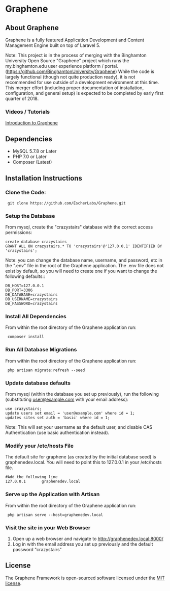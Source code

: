 <h1>Graphene</h1>

## About Graphene

Graphene is a fully featured Application Development and Content Management Engine built on top of Laravel 5.

Note: This project is in the process of merging with the Binghamton University Open Source "Graphene" project which runs the my.binghamton.edu user experience platform / portal.  (https://github.com/BinghamtonUniversity/Graphene) While the code is largely functional (though not quite production ready), it is not recommended for use outside of a development environment at this time. This merger effort (including proper documentation of installation, configuration, and general setup) is expected to be completed by early first quarter of 2018.

### Videos / Tutorials
[Introduction to Graphene](https://www.youtube.com/watch?v=qaTPaJ3DFmM)

## Dependencies
 - MySQL 5.7.8 or Later
 - PHP 7.0 or Later 
 - Composer (Latest)
## Installation Instructions
### Clone the Code:
     git clone https://github.com/EscherLabs/Graphene.git
### Setup the Database
From mysql, create the "crazystairs" database with the correct access permissions:

    create database crazystairs
    GRANT ALL ON crazystairs.* TO 'crazystairs'@'127.0.0.1' IDENTIFIED BY 'crazystairs';
Note: you can change the database name, username, and password, etc in the ".env" file in the root of the Graphene application.  The .env file does not exist by default, so you will need to create one if you want to change the following defaults::

    DB_HOST=127.0.0.1
    DB_PORT=3306
    DB_DATABASE=crazystairs
    DB_USERNAME=crazystairs
    DB_PASSWORD=crazystairs

### Install All Dependencies
From within the root directory of the Graphene application run:

     composer install
### Run All Database Migrations
From within the root directory of the Graphene application run:

     php artisan migrate:refresh --seed

### Update database defaults
From mysql (within the database you set up previously), run the following (substituting user@example.com with your email address):

    use crazystairs;
    update users set email = 'user@example.com' where id = 1;
    updates sites set auth = 'basic' where id = 1;
Note: This will set your username as the default user, and disable CAS Authentication (use basic authentication instead).
### Modify your /etc/hosts File
The default site for graphene (as created by the initial database seed) is graphenedev.local.  You will need to point this to 127.0.0.1 in your /etc/hosts file.  

    #Add the following line
    127.0.0.1       graphenedev.local

### Serve up the Application with Artisan
From within the root directory of the Graphene application run:

     php artisan serve --host=graphenedev.local

### Visit the site in your Web Browser
1. Open up a web browser and navigate to http://graphenedev.local:8000/
2. Log in with the email address you set up previously and the default password "crazystairs"

## License

The Graphene Framework is open-sourced software licensed under the [MIT license](http://opensource.org/licenses/MIT).
